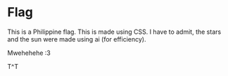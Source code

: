 # Flag
This is a Philippine flag. This is made using CSS. I have to admit, the stars and the sun were made using ai (for efficiency). 

Mwehehehe :3  























































T^T
